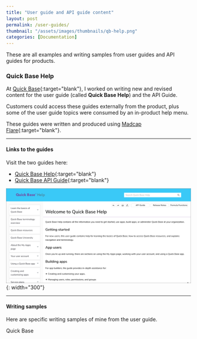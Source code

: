 ```yaml
---
title: "User guide and API guide content"
layout: post
permalink: /user-guides/
thumbnail: "/assets/images/thumbnails/qb-help.png"
categories: [Documentation]
---
```

These are all examples and writing samples from user guides and API guides for products.

### Quick Base Help
At [Quick Base](https://www.quickbase.com){:target="blank"}, I worked on writing new and revised content for the user guide (called **Quick Base Help**) and the API Guide.

Customers could access these guides externally from the product, plus some of the user guide topics were consumed by an in-product help menu.

These guides were written and produced using [Madcap Flare](https://www.madcapsoftware.com/products/flare/){:target="blank"}.

---

#### Links to the guides
Visit the two guides here:
- [Quick Base Help](https://help.quickbase.com){:target="blank"}
- [Quick Base API Guide](https://help.quickbase.com/api-guide/){:target="blank"}

![](/assets/images/qb-help.png){: width="300"}

---

#### Writing samples
Here are specific writing samples of mine from the user guide.







Quick Base

